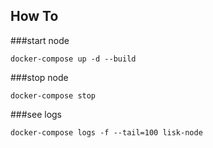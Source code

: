 ## How To

###start node
```
docker-compose up -d --build
```

###stop node
```
docker-compose stop
```

###see logs
```
docker-compose logs -f --tail=100 lisk-node
```
